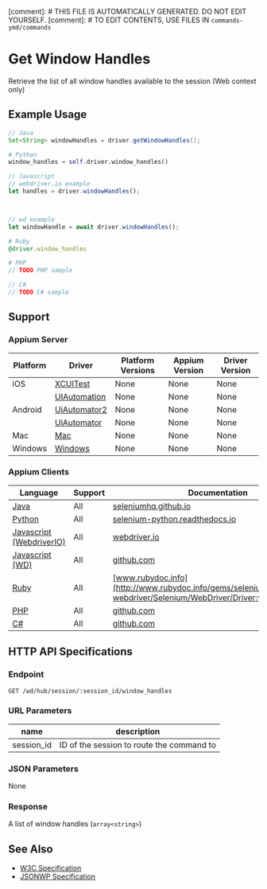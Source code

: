 
[comment]: # THIS FILE IS AUTOMATICALLY GENERATED. DO NOT EDIT YOURSELF.
[comment]: # TO EDIT CONTENTS, USE FILES IN `commands-ymd/commands`

# Get Window Handles

Retrieve the list of all window handles available to the session (Web context only)
## Example Usage

```java
// Java
Set<String> windowHandles = driver.getWindowHandles();

```

```python
# Python
window_handles = self.driver.window_handles()

```

```javascript
// Javascript
// webdriver.io example
let handles = driver.windowHandles();



// wd example
let windowHandle = await driver.windowHandles();

```

```ruby
# Ruby
@driver.window_handles

```

```php
# PHP
// TODO PHP sample

```

```csharp
// C#
// TODO C# sample

```



## Support

### Appium Server

|Platform|Driver|Platform Versions|Appium Version|Driver Version|
|--------|----------------|------|--------------|--------------|
| iOS | [XCUITest](/docs/en/drivers/ios-xcuitest.md) | None | None | None |
|  | [UIAutomation](/docs/en/drivers/ios-uiautomation.md) | None | None | None |
| Android | [UiAutomator2](/docs/en/drivers/android-uiautomator2.md) | None | None | None |
|  | [UiAutomator](/docs/en/drivers/android-uiautomator.md) | None | None | None |
| Mac | [Mac](/docs/en/drivers/mac.md) | None | None | None |
| Windows | [Windows](/docs/en/drivers/windows.md) | None | None | None |

### Appium Clients

|Language|Support|Documentation|
|--------|-------|-------------|
|[Java](https://github.com/appium/java-client/releases/latest)| All |  [seleniumhq.github.io](https://seleniumhq.github.io/selenium/docs/api/java/org/openqa/selenium/WebDriver.html#getWindowHandles--)  |
|[Python](https://github.com/appium/python-client/releases/latest)| All |  [selenium-python.readthedocs.io](http://selenium-python.readthedocs.io/api.html#selenium.webdriver.remote.webdriver.WebDriver.window_handles)  |
|[Javascript (WebdriverIO)](http://webdriver.io/index.html)| All |  [webdriver.io](http://webdriver.io/api/protocol/windowHandles.html#description)  |
|[Javascript (WD)](https://github.com/admc/wd/releases/latest)| All |  [github.com](https://github.com/admc/wd/blob/master/lib/commands.js#L379)  |
|[Ruby](https://github.com/appium/ruby_lib/releases/latest)| All |  [www.rubydoc.info](http://www.rubydoc.info/gems/selenium-webdriver/Selenium/WebDriver/Driver:window_handles)  |
|[PHP](https://github.com/appium/php-client/releases/latest)| All |  [github.com](https://github.com/appium/php-client/)  |
|[C#](https://github.com/appium/appium-dotnet-driver/releases/latest)| All |  [github.com](https://github.com/appium/appium-dotnet-driver/)  |

## HTTP API Specifications

### Endpoint

`GET /wd/hub/session/:session_id/window_handles`

### URL Parameters

|name|description|
|----|-----------|
|session_id|ID of the session to route the command to|

### JSON Parameters

None

### Response

A list of window handles (`array<string>`)

## See Also

* [W3C Specification](https://www.w3.org/TR/webdriver/#dfn-get-window-handles)
* [JSONWP Specification](https://github.com/SeleniumHQ/selenium/wiki/JsonWireProtocol#sessionsessionidwindow_handles)
